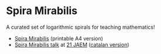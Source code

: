 # Spira Mirabilis

A curated set of logarithmic spirals for teaching mathematics!

* [Spira Mirabilis](/Spira%20Mirabilis/Carlos%20Luna%20Mota%20-%20Spira%20Mirabilis.pdf) (printable A4 version)
* [Spira Mirabilis talk](/Spira%20Mirabilis%20-%20Talk/Carlos%20Luna%20Mota%20-%20Spira%20Mirabilis%20-%202024.pdf) at [21 JAEM](https://21.jaem.es/) ([catalan version](/Spira%20Mirabilis%20-%20Xerrada/Carlos%20Luna%20Mota%20-%20Spira%20Mirabilis%20-%202024.pdf))
